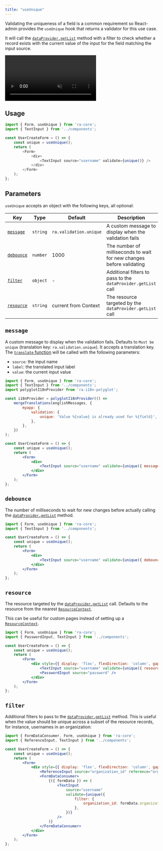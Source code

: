 ```yaml
---
title: "useUnique"
---
```


Validating the uniqueness of a field is a common requirement so React-admin provides the `useUnique` hook that returns a validator for this use case.

It will call the [`dataProvider.getList`](../data-fetching/DataProviderWriting.md#getlist) method with a filter to check whether a record exists with the current value of the input for the field matching the input source.

<video controls autoplay playsinline muted loop>
  <source src="../img/useUnique.webm" type="video/webm"/>
  <source src="../img/useUnique.mp4" type="video/mp4"/>
  Your browser does not support the video tag.
</video>

## Usage

```js
import { Form, useUnique } from 'ra-core';
import { TextInput } from '../components';

const UserCreateForm = () => {
    const unique = useUnique();
    return (
        <Form>
            <div>
                <TextInput source="username" validate={unique()} />
            </div>
        </Form>
    );
};
```

## Parameters

`useUnique` accepts an object with the following keys, all optional: 

| Key                     | Type     | Default                | Description                                                          |
| ----------------------- | -------- | ---------------------- | -------------------------------------------------------------------- |
| [`message`](#message)   | `string` | `ra.validation.unique` | A custom message to display when the validation fails                |
| [`debounce`](#debounce) | `number` | 1000                   | The number of milliseconds to wait for new changes before validating |
| [`filter`](#filter)     | `object` | -                      | Additional filters to pass to the `dataProvider.getList` call        |
| [`resource`](#resource) | `string` | current from Context   | The resource targeted by the `dataProvider.getList` call             |

## `message`

A custom message to display when the validation fails. Defaults to `Must be unique` (translation key: `ra.validation.unique`).
It accepts a translation key. The [`translate` function](../i18n/useTranslate.md) will be called with the following parameters:
- `source`: the input name
- `label`: the translated input label
- `value`: the current input value

```jsx
import { Form, useUnique } from 'ra-core';
import { TextInput } from '../components';
import polyglotI18nProvider from 'ra-i18n-polyglot';

const i18nProvider = polyglotI18nProvider(() =>
    mergeTranslations(englishMessages, {
        myapp: {
            validation: {
                unique: 'Value %{value} is already used for %{field}',
            },
        },
    })
);

const UserCreateForm = () => {
    const unique = useUnique();
    return (
        <Form>
            <div>
                <TextInput source="username" validate={unique({ message: 'myapp.validation.unique' })} />
            </div>
        </Form>
    );
};
```

## `debounce`

The number of milliseconds to wait for new changes before actually calling the [`dataProvider.getList`](../data-fetching/DataProviderWriting.md#getlist) method.


```jsx
import { Form, useUnique } from 'ra-core';
import { TextInput } from '../components';

const UserCreateForm = () => {
    const unique = useUnique();
    return (
        <Form>
            <div>
                <TextInput source="username" validate={unique({ debounce: 2000 })} />
            </div>
        </Form>
    );
};
```

## `resource`

The resource targeted by the [`dataProvider.getList`](../data-fetching/DataProviderWriting.md#getlist) call. Defaults to the resource from the nearest [`ResourceContext`](../app-configuration/Resource.md#resource-context).

This can be useful for custom pages instead of setting up a [`ResourceContext`](../app-configuration/Resource.md#resource-context).

```jsx
import { Form, useUnique } from 'ra-core';
import { PasswordInput, TextInput } from '../components';

const UserCreateForm = () => {
    const unique = useUnique();
    return (
        <Form>
            <div style={{ display: 'flex', flexDirection: 'column', gap: '16px' }}>
                <TextInput source="username" validate={unique({ resource: 'users' })} />
                <PasswordInput source="password" />
            </div>
        </Form>
    );
};
```

## `filter`

Additional filters to pass to the [`dataProvider.getList`](../data-fetching/DataProviderWriting.md#getlist) method. This is useful when the value should be unique across a subset of the resource records, for instance, usernames in an organization:

```jsx
import { FormDataConsumer, Form, useUnique } from 'ra-core';
import { ReferenceInput, TextInput } from '../components';

const UserCreateForm = () => {
    const unique = useUnique();
    return (
        <Form>
            <div style={{ display: 'flex', flexDirection: 'column', gap: '16px' }}>
                <ReferenceInput source="organization_id" reference="organizations" />
                <FormDataConsumer>
                    {({ formData }) => (
                        <TextInput
                            source="username"
                            validate={unique({
                                filter: {
                                    organization_id: formData.organization_id,
                                },
                            })}
                        />
                    )}
                </FormDataConsumer>
            </div>
        </Form>
    );
};
```
